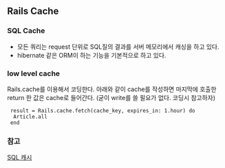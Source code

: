## Rails Cache 

### SQL Cache

* 모든 쿼리는 request 단위로 SQL질의 결과를 서버 메모리에서 캐싱을 하고 있다. 
* hibernate 같은 ORM이 하는 기능을 기본적으로 하고 있다.


### low level cache

Rails.cache를 이용해서 코딩한다.
아래와 같이 cache를 작성하면 마지막에 호출한 return 한 값은 cache로 들어간다.
(굳이 write를 쓸 필요가 없다. 코딩시 참고하자)

```
 result = Rails.cache.fetch(cache_key, expires_in: 1.hour) do
  Article.all
 end
```
 
 
### 참고 

[SQL 캐시](http://guides.rubyonrails.org/caching_with_rails.html#sql-caching)
